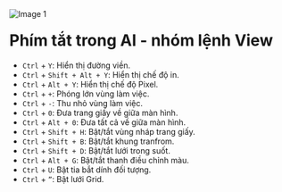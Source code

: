 <img src="https://count-viewer.vercel.app//api/blog/view?url=https://creatipath.github.io/illustrator-short/section7.html" alt="Image 1" style="float: left">

# Phím tắt trong AI - nhóm lệnh View
- `Ctrl` + `Y`: Hiển thị đường viền.
- `Ctrl` + `Shift + Alt + Y`: Hiển thị chế độ in.
- `Ctrl` + `Alt + Y`: Hiển thị chế độ Pixel.
- `Ctrl` + `+`: Phóng lớn vùng làm việc.
- `Ctrl` + `-`: Thu nhỏ vùng làm việc.
- `Ctrl` + `0`: Đưa trang giấy về giữa màn hình.
- `Ctrl` + `Alt + 0`: Đưa tất cả về giữa màn hình.
- `Ctrl` + `Shift + H`: Bật/tắt vùng nháp trang giấy.
- `Ctrl` + `Shift + B`: Bật/tắt khung tranfrom.
- `Ctrl` + `Shift + D`: Bật/tắt lưới trong suốt.
- `Ctrl` + `Alt + G`: Bật/tắt thanh điều chỉnh màu.
- `Ctrl` + `U`: Bật tia bắt dính đối tượng.
- `Ctrl` + `”`: Bật lưới Grid.

